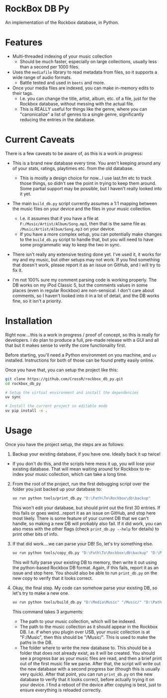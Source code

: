 # RockBox DB Py

An implementation of the Rockbox database, in Python.

# Features

 - Multi-threaded indexing of your music collection
   - Should be much faster, especially on large collections, usually less than a
   second per 1000 files.
 - Uses the `mediafile` library to read metadata from files, so it supports
   a wide range of audio formats.
    - Battle tested and used in `beets` and more.
 - Once your media files are indexed, you can make in-memory edits to their tags.
    - I.e. you can change the title, artist, album, etc. of a file, just for
        the Rockbox database, without messing with the actual file.
    - This is REALLY useful for things like the genre, where you can "canonicalize"
        a list of genres to a single genre, significantly reducing the entries
        in the database.

# Current Caveats

There is a few caveats to be aware of, as this is a work in progress:

 - This is a brand new database every time. You aren't keeping around any of
   your stats, ratings, playtimes etc. from the old database.
   - This is mostly a design choice for now...I use last.fm etc to track those
   things, so didn't see the point in trying to keep them around. Some partial
   support may be possible, but I haven't really looked into it yet.

 - The main `build_db.py` script currently assumes a 1:1 mapping between
   the music files on your device and the files in your music collection.
   - I.e. it assumes that if you have a file at `F:/Music/Artist/Album/Song.mp3`,
     then that is the same file as `/Music/Artist/Album/Song.mp3` on your device.
   - If you have a more complex setup, you can potentially make changes to the
     `build_db.py` script to handle that, but you will need to have some
     programmatic way to keep the two in sync.

 - There isn't really any extensive testing done yet. I've used it, it works for
   my and my music, but other setups may not work. If you find something that
   doesn't work, please report it as an issue on GitHub, and I will try to fix it.

 - I'm not 100% sure my comment parsing code is working properly. The DB works on
   my iPod Classic 5, but the comments values in some places (even in regular
   Rockbox) are non-sensical. I don't care about comments, so I haven't looked
   into it in a lot of detail, and the DB works fine, so it isn't a priority.

# Installation

Right now....this is a work in progress / proof of concept, so this is really for
developers. I do plan to produce a full, pre-made release with a GUI and all that
but it makes sense to verify the core functionality first.

Before starting, you'll need a Python environment on you machine, and `uv` installed.
Instructions for both of those can be found pretty easily online.

Once you have that, you can setup the project like this:

```bash
git clone https://github.com/CrossR/rockbox_db_py.git
cd rockbox_db_py

# Setup the virtual environment and install the dependencies
uv sync

# Install the current project in editable mode
uv pip install -e .
```

# Usage

Once you have the project setup, the steps are as follows:

1. Backup your existing database, if you have one. Ideally back it up twice!
  - If you don't do this, and the scripts here mess it up, you will lose
    your existing database. That will mean waiting around for Rockbox to
    re-index your music collection, which can take a long time.

2. From the root of the project, run the first debugging script over the
   folder you just backed up your database to:
    ```bash
    uv run python tools/print_db.py "D:\Path\To\Rockbox\db\backup"
    ```
    This won't edit your database, but should print out the first 30 entries.
    If this fails or goes weird...report it as an issue on GitHub, and stop here
    most likely. There is some feature of your current DB that we can't handle,
    so making a new DB will probably also fail. If it did work, you can also
    mess with the other flags (check `print_db.py --help` for details) to print
    other bits of info.

3. If that did work....we can parse your DB! So, let's try something else.
   ```bash
   uv run python tools/copy_db.py "D:\Path\To\Rockbox\db\backup" "D:\Path\To\Rockbox\db\copy"
   ```
   This will fully parse your existing DB to memory, then write it out using the
   python-based Rockbox DB format. Again, if this fails, report it as an issue
   and stop here. You should also be able to run `print_db.py` on the new copy
   to verify that it looks correct.

4. Okay, the final step. My code can somehow parse your existing DB, so
   let's try to make a new one.
   ```bash
   uv run python tools/build_db.py "D:\Media\Music" "/Music/" "D:\Path\To\Rockbox\db\new_db"
   ```
   This command takes 3 arguments:
    - The path to your music collection, which will be indexed.
    - The path to the music collection as it should appear in the Rockbox DB.
      I.e. if when you plugin over USB, your music collection is at "F:/Music",
      then this should be "/Music/". This is used to make the paths in the DB.
    - The folder where to write the new database to. This should be a folder
      that does not already exist, as it will be created.
    You should see a progress bar as your music files are read, and then a brief
    print out of the first music file we parse. After that, the script will
    write out the new database with a second progress bar (though this is
    usually very quick). After that point, you can run `print_db.py` on the new
    database to verify that it looks correct, before actually trying it on your
    device.  I find a reboot of the device after copying is best, just to ensure
    everything is reloaded correctly.
